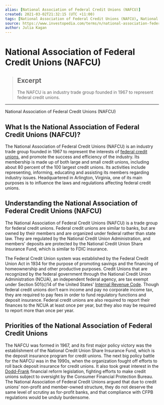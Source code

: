 ```yaml
---
alias: [National Association of Federal Credit Unions (NAFCU)]
created: 2021-03-02T21:32:15 (UTC +11:00)
tags: [National Association of Federal Credit Unions (NAFCU), National Association of Federal Credit Unions (NAFCU)]
source: https://www.investopedia.com/terms/n/national-association-federal-credit-unions.asp
author: Julia Kagan
---
```


# National Association of Federal Credit Unions (NAFCU)

> ## Excerpt
> The NAFCU is an industry trade group founded in 1967 to represent federal credit unions.

---

National Association of Federal Credit Unions (NAFCU)
## What Is the National Association of Federal Credit Unions (NAFCU)?

The National Association of Federal Credit Unions (NAFCU) is an industry trade group founded in 1967 to represent the interests of [federal credit unions](https://www.investopedia.com/terms/f/federal-credit-union-fcu.asp), and promote the success and efficiency of the industry. Its membership is made up of both large and small credit unions, including about 80 percent of the 100 largest credit unions. Its activities include representing, informing, educating and assisting its members regarding industry issues. Headquartered in Arlington, Virginia, one of its main purposes is to influence the laws and regulations affecting federal credit unions.

## Understanding the National Association of Federal Credit Unions (NAFCU)

The National Association of Federal Credit Unions (NAFCU) is a trade group for federal credit unions. Federal credit unions are similar to banks, but are owned by their members and are organized under federal rather than state law. They are regulated by the National Credit Union Administration, and members' deposits are protected by the National Credit Union Share Insurance Fund, which is similar to FDIC insurance.

The Federal Credit Union system was established by the Federal Credit Union Act in 1934 for the purpose of promoting savings and the financing of homeownership and other productive purposes. Credit Unions that are recognized by the federal government through the National Credit Union Administration (NCUA), an independent federal agency, are tax exempt under Section 501(c)14 of the United States' [Internal Revenue Code](https://www.investopedia.com/terms/i/internal-revenue-code.asp). Though federal credit unions don’t earn income and pay no corporate income tax, they are required to pay fees in order to fund regulatory functions and deposit insurance. Federal credit unions are also required to report their finances to the NCUA at least once per year, but they also may be required to report more than once per year.

## Priorities of the National Association of Federal Credit Unions

The NAFCU was formed in 1967, and its first major policy victory was the establishment of the National Credit Union Share Insurance Fund, which is the deposit insurance program for credit unions. The next big policy battle for the NAFCU was in the 1990s, when the organization fought off efforts to roll back deposit insurance for credit unions. It also took great interest in the [Dodd-Frank](https://www.investopedia.com/terms/d/dodd-frank-financial-regulatory-reform-bill.asp) financial reform legislation, fighting efforts to make credit unions subject to oversight by the Consumer Financial Protection Bureau. The National Association of Federal Credit Unions argued that due to credit unions’ non-profit and member-owned structure, they do not deserve the same level of scrutiny as for-profit banks, and that compliance with CFPB regulations would be unduly burdensome.
